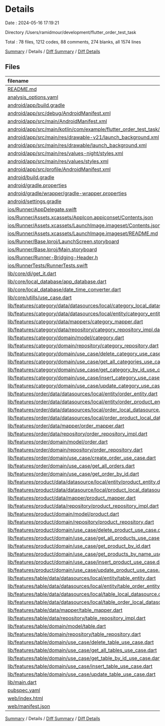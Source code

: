 # Details

Date : 2024-05-16 17:19:21

Directory /Users/ramidmour/development/flutter_order_test_task

Total : 78 files,  1212 codes, 88 comments, 274 blanks, all 1574 lines

[Summary](results.md) / Details / [Diff Summary](diff.md) / [Diff Details](diff-details.md)

## Files
| filename | language | code | comment | blank | total |
| :--- | :--- | ---: | ---: | ---: | ---: |
| [README.md](/README.md) | Markdown | 2 | 0 | 2 | 4 |
| [analysis_options.yaml](/analysis_options.yaml) | YAML | 1 | 0 | 1 | 2 |
| [android/app/build.gradle](/android/app/build.gradle) | Groovy | 51 | 5 | 12 | 68 |
| [android/app/src/debug/AndroidManifest.xml](/android/app/src/debug/AndroidManifest.xml) | XML | 3 | 4 | 1 | 8 |
| [android/app/src/main/AndroidManifest.xml](/android/app/src/main/AndroidManifest.xml) | XML | 33 | 11 | 1 | 45 |
| [android/app/src/main/kotlin/com/example/flutter_order_test_task/MainActivity.kt](/android/app/src/main/kotlin/com/example/flutter_order_test_task/MainActivity.kt) | Kotlin | 3 | 0 | 3 | 6 |
| [android/app/src/main/res/drawable-v21/launch_background.xml](/android/app/src/main/res/drawable-v21/launch_background.xml) | XML | 4 | 7 | 2 | 13 |
| [android/app/src/main/res/drawable/launch_background.xml](/android/app/src/main/res/drawable/launch_background.xml) | XML | 4 | 7 | 2 | 13 |
| [android/app/src/main/res/values-night/styles.xml](/android/app/src/main/res/values-night/styles.xml) | XML | 9 | 9 | 1 | 19 |
| [android/app/src/main/res/values/styles.xml](/android/app/src/main/res/values/styles.xml) | XML | 9 | 9 | 1 | 19 |
| [android/app/src/profile/AndroidManifest.xml](/android/app/src/profile/AndroidManifest.xml) | XML | 3 | 4 | 1 | 8 |
| [android/build.gradle](/android/build.gradle) | Groovy | 16 | 0 | 3 | 19 |
| [android/gradle.properties](/android/gradle.properties) | Properties | 3 | 0 | 1 | 4 |
| [android/gradle/wrapper/gradle-wrapper.properties](/android/gradle/wrapper/gradle-wrapper.properties) | Properties | 5 | 0 | 1 | 6 |
| [android/settings.gradle](/android/settings.gradle) | Groovy | 22 | 0 | 5 | 27 |
| [ios/Runner/AppDelegate.swift](/ios/Runner/AppDelegate.swift) | Swift | 12 | 0 | 2 | 14 |
| [ios/Runner/Assets.xcassets/AppIcon.appiconset/Contents.json](/ios/Runner/Assets.xcassets/AppIcon.appiconset/Contents.json) | JSON | 122 | 0 | 1 | 123 |
| [ios/Runner/Assets.xcassets/LaunchImage.imageset/Contents.json](/ios/Runner/Assets.xcassets/LaunchImage.imageset/Contents.json) | JSON | 23 | 0 | 1 | 24 |
| [ios/Runner/Assets.xcassets/LaunchImage.imageset/README.md](/ios/Runner/Assets.xcassets/LaunchImage.imageset/README.md) | Markdown | 3 | 0 | 2 | 5 |
| [ios/Runner/Base.lproj/LaunchScreen.storyboard](/ios/Runner/Base.lproj/LaunchScreen.storyboard) | XML | 36 | 1 | 1 | 38 |
| [ios/Runner/Base.lproj/Main.storyboard](/ios/Runner/Base.lproj/Main.storyboard) | XML | 25 | 1 | 1 | 27 |
| [ios/Runner/Runner-Bridging-Header.h](/ios/Runner/Runner-Bridging-Header.h) | C++ | 1 | 0 | 1 | 2 |
| [ios/RunnerTests/RunnerTests.swift](/ios/RunnerTests/RunnerTests.swift) | Swift | 7 | 2 | 4 | 13 |
| [lib/core/di/get_it.dart](/lib/core/di/get_it.dart) | Dart | 6 | 0 | 3 | 9 |
| [lib/core/local_database/app_database.dart](/lib/core/local_database/app_database.dart) | Dart | 31 | 0 | 2 | 33 |
| [lib/core/local_database/date_time_converter.dart](/lib/core/local_database/date_time_converter.dart) | Dart | 11 | 0 | 3 | 14 |
| [lib/core/utills/use_case.dart](/lib/core/utills/use_case.dart) | Dart | 4 | 0 | 2 | 6 |
| [lib/features/category/data/datasources/local/category_local_datasource.dart](/lib/features/category/data/datasources/local/category_local_datasource.dart) | Dart | 15 | 0 | 6 | 21 |
| [lib/features/category/data/datasources/local/entity/category_entity.dart](/lib/features/category/data/datasources/local/entity/category_entity.dart) | Dart | 11 | 0 | 3 | 14 |
| [lib/features/category/data/mappers/category_mapper.dart](/lib/features/category/data/mappers/category_mapper.dart) | Dart | 10 | 0 | 3 | 13 |
| [lib/features/category/data/repository/category_repository_impl.dart](/lib/features/category/data/repository/category_repository_impl.dart) | Dart | 35 | 0 | 9 | 44 |
| [lib/features/category/domain/model/category.dart](/lib/features/category/domain/model/category.dart) | Dart | 5 | 0 | 2 | 7 |
| [lib/features/category/domain/repository/category_repository.dart](/lib/features/category/domain/repository/category_repository.dart) | Dart | 8 | 0 | 2 | 10 |
| [lib/features/category/domain/use_case/delete_category_use_case.dart](/lib/features/category/domain/use_case/delete_category_use_case.dart) | Dart | 11 | 0 | 4 | 15 |
| [lib/features/category/domain/use_case/get_all_categories_use_case.dart](/lib/features/category/domain/use_case/get_all_categories_use_case.dart) | Dart | 11 | 0 | 4 | 15 |
| [lib/features/category/domain/use_case/get_category_by_id_use_case.dart](/lib/features/category/domain/use_case/get_category_by_id_use_case.dart) | Dart | 11 | 0 | 4 | 15 |
| [lib/features/category/domain/use_case/insert_category_use_case.dart](/lib/features/category/domain/use_case/insert_category_use_case.dart) | Dart | 0 | 0 | 1 | 1 |
| [lib/features/category/domain/use_case/update_category_use_case.dart](/lib/features/category/domain/use_case/update_category_use_case.dart) | Dart | 11 | 0 | 4 | 15 |
| [lib/features/order/data/datasources/local/entity/order_entity.dart](/lib/features/order/data/datasources/local/entity/order_entity.dart) | Dart | 10 | 0 | 4 | 14 |
| [lib/features/order/data/datasources/local/entity/order_product_entity.dart](/lib/features/order/data/datasources/local/entity/order_product_entity.dart) | Dart | 26 | 0 | 4 | 30 |
| [lib/features/order/data/datasources/local/order_local_datasource.dart](/lib/features/order/data/datasources/local/order_local_datasource.dart) | Dart | 18 | 0 | 7 | 25 |
| [lib/features/order/data/datasources/local/order_product_local_datasource.dart](/lib/features/order/data/datasources/local/order_product_local_datasource.dart) | Dart | 11 | 0 | 4 | 15 |
| [lib/features/order/data/mapper/order_mapper.dart](/lib/features/order/data/mapper/order_mapper.dart) | Dart | 16 | 0 | 3 | 19 |
| [lib/features/order/data/repository/order_repository_impl.dart](/lib/features/order/data/repository/order_repository_impl.dart) | Dart | 48 | 12 | 11 | 71 |
| [lib/features/order/domain/model/order.dart](/lib/features/order/domain/model/order.dart) | Dart | 5 | 0 | 2 | 7 |
| [lib/features/order/domain/repository/order_repository.dart](/lib/features/order/domain/repository/order_repository.dart) | Dart | 6 | 0 | 2 | 8 |
| [lib/features/order/domain/use_case/create_order_use_case.dart](/lib/features/order/domain/use_case/create_order_use_case.dart) | Dart | 8 | 0 | 4 | 12 |
| [lib/features/order/domain/use_case/get_all_orders.dart](/lib/features/order/domain/use_case/get_all_orders.dart) | Dart | 11 | 0 | 4 | 15 |
| [lib/features/order/domain/use_case/get_order_by_id.dart](/lib/features/order/domain/use_case/get_order_by_id.dart) | Dart | 11 | 0 | 4 | 15 |
| [lib/features/product/data/datasource/local/entity/product_entity.dart](/lib/features/product/data/datasource/local/entity/product_entity.dart) | Dart | 20 | 0 | 4 | 24 |
| [lib/features/product/data/datasource/local/product_local_datasource.dart](/lib/features/product/data/datasource/local/product_local_datasource.dart) | Dart | 17 | 0 | 7 | 24 |
| [lib/features/product/data/mapper/product_mapper.dart](/lib/features/product/data/mapper/product_mapper.dart) | Dart | 18 | 0 | 3 | 21 |
| [lib/features/product/data/repository/product_repository_impl.dart](/lib/features/product/data/repository/product_repository_impl.dart) | Dart | 41 | 0 | 12 | 53 |
| [lib/features/product/domain/model/product.dart](/lib/features/product/domain/model/product.dart) | Dart | 10 | 0 | 2 | 12 |
| [lib/features/product/domain/repository/product_repository.dart](/lib/features/product/domain/repository/product_repository.dart) | Dart | 9 | 0 | 2 | 11 |
| [lib/features/product/domain/use_case/delete_product_use_case.dart](/lib/features/product/domain/use_case/delete_product_use_case.dart) | Dart | 11 | 0 | 4 | 15 |
| [lib/features/product/domain/use_case/get_all_products_use_case.dart](/lib/features/product/domain/use_case/get_all_products_use_case.dart) | Dart | 11 | 0 | 4 | 15 |
| [lib/features/product/domain/use_case/get_product_by_id.dart](/lib/features/product/domain/use_case/get_product_by_id.dart) | Dart | 11 | 0 | 4 | 15 |
| [lib/features/product/domain/use_case/get_products_by_name_use_case.dart](/lib/features/product/domain/use_case/get_products_by_name_use_case.dart) | Dart | 11 | 0 | 4 | 15 |
| [lib/features/product/domain/use_case/insert_product_use_case.dart](/lib/features/product/domain/use_case/insert_product_use_case.dart) | Dart | 12 | 0 | 4 | 16 |
| [lib/features/product/domain/use_case/update_product_use_case.dart](/lib/features/product/domain/use_case/update_product_use_case.dart) | Dart | 11 | 0 | 4 | 15 |
| [lib/features/table/data/datasources/local/entity/table_entity.dart](/lib/features/table/data/datasources/local/entity/table_entity.dart) | Dart | 11 | 0 | 3 | 14 |
| [lib/features/table/data/datasources/local/entity/table_order_entity.dart](/lib/features/table/data/datasources/local/entity/table_order_entity.dart) | Dart | 16 | 0 | 3 | 19 |
| [lib/features/table/data/datasources/local/table_local_datasource.dart](/lib/features/table/data/datasources/local/table_local_datasource.dart) | Dart | 15 | 0 | 6 | 21 |
| [lib/features/table/data/datasources/local/table_order_local_datasource.dart](/lib/features/table/data/datasources/local/table_order_local_datasource.dart) | Dart | 15 | 0 | 6 | 21 |
| [lib/features/table/data/mapper/table_mapper.dart](/lib/features/table/data/mapper/table_mapper.dart) | Dart | 16 | 0 | 3 | 19 |
| [lib/features/table/data/repository/table_repository_impl.dart](/lib/features/table/data/repository/table_repository_impl.dart) | Dart | 30 | 0 | 8 | 38 |
| [lib/features/table/domain/model/table.dart](/lib/features/table/domain/model/table.dart) | Dart | 8 | 0 | 2 | 10 |
| [lib/features/table/domain/repository/table_repository.dart](/lib/features/table/domain/repository/table_repository.dart) | Dart | 8 | 0 | 2 | 10 |
| [lib/features/table/domain/use_case/delete_table_use_case.dart](/lib/features/table/domain/use_case/delete_table_use_case.dart) | Dart | 11 | 0 | 4 | 15 |
| [lib/features/table/domain/use_case/get_all_tables_use_case.dart](/lib/features/table/domain/use_case/get_all_tables_use_case.dart) | Dart | 11 | 0 | 4 | 15 |
| [lib/features/table/domain/use_case/get_table_by_id_use_case.dart](/lib/features/table/domain/use_case/get_table_by_id_use_case.dart) | Dart | 11 | 0 | 4 | 15 |
| [lib/features/table/domain/use_case/insert_table_use_case.dart](/lib/features/table/domain/use_case/insert_table_use_case.dart) | Dart | 11 | 0 | 4 | 15 |
| [lib/features/table/domain/use_case/update_table_use_case.dart](/lib/features/table/domain/use_case/update_table_use_case.dart) | Dart | 11 | 0 | 4 | 15 |
| [lib/main.dart](/lib/main.dart) | Dart | 17 | 0 | 4 | 21 |
| [pubspec.yaml](/pubspec.yaml) | YAML | 19 | 0 | 5 | 24 |
| [web/index.html](/web/index.html) | HTML | 38 | 16 | 6 | 60 |
| [web/manifest.json](/web/manifest.json) | JSON | 35 | 0 | 1 | 36 |

[Summary](results.md) / Details / [Diff Summary](diff.md) / [Diff Details](diff-details.md)